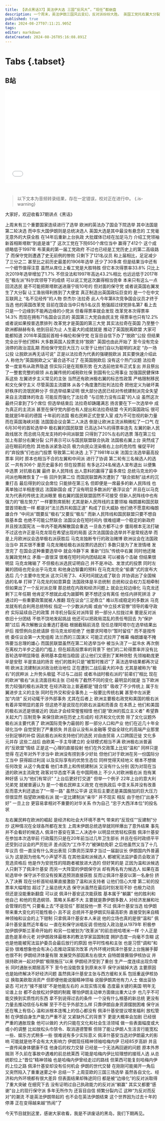 ```yaml
---
title: 【讲点黑话37】英法伊大选 三国“反风大”，“现任”都崩盘
description: 一个周末，英法伊朗三国风云变幻，反对派纷纷大胜。 英国工党托右翼大分裂之“福”，获得压倒性胜利，但真正深远的变化，可能是前“脱欧领袖”法拉奇率领的极右派崛起。 而在法国，马克龙的赌博差点让极右势力成功上台，险险成为“法兰西共和国的千古罪人”。不过国会“三足鼎立”的局面，让擅长权斗的马克龙又有了用武之地。 而远在中东的伊朗，掌权的保守派集团在开场时，以为一切尽在掌握，但“陪跑的乌龟”却在“反现任”的顺风变成了“不睡觉的兔子”，抢先撞线。
published: true
date: 2024-08-27T07:11:21.905Z
tags: 
editor: markdown
dateCreated: 2024-08-26T05:16:08.891Z
---
```


# Tabs {.tabset}

## B站

<div style="position: relative; padding: 30% 45%;">
<iframe style="position: absolute; width: 100%; height: 100%; left: 0; top: 0;" src="//player.bilibili.com/player.html?&bvid=BV1j1421b72h&page=1&as_wide=1&high_quality=1&danmaku=1&autoplay=0" scrolling="no" border="0" frameborder="no" framespacing="0" allowfullscreen="true"></iframe>
</div>


#

> 以下文本为音频转录结果，存在一定错误，校对正在进行中。
{.is-warning}

大家好，欢迎收看37期讲点《黑话》

上周末有三个重要国家连续进行了选举
欧洲的英法办了国会下院选举
其中法国是第二轮决选
而中东大国伊朗则是总统决选人
英国大选是其中最没有悬念的
工党毫无意外的大获全胜
在14年后重新上台执政
大批媒体已经在加足马力
介绍工党领袖
新首相斯塔默“到底是谁”了
这次工党在下院650个席位当中
赢得了412个
这个成绩略低于1997年
布莱奥的第一届工党政府
不过也已经是工党历史上的第二高级路了
而保守党则遭遇了史无前例的惨败
只剩下了121名议员
和上届相比，足足减少了三分之二
甚至比之前历史最差的1906年选举
还少了30多席
但是结果当中还有一个细节值得注意
虽然从席位上看工党是大胜特胜
但它本次得票率33.8%
只比上次2019年选举增加了1.7%
不但没法和1997年高达43.2%相比
也远远低于2017年在“极左派”科尔宾领导下的成绩
可以说工党这次赢得相当侥幸
本来只有这么一点回流选民
是不可能把斯塔默送进唐宁街10号的
但对面的保守党
或者说英国右翼发生了大分裂
让工渔翁得利拣到了大便宜
真正制造出英国政坛巨变的
是一个在中文互联网上
“名不见经传”的人物
奈杰尔·法拉奇
此人今年第8次竞争国会议员才终于当选
他的英国改革党
目前在国会当中只有5名议员
勉强超过绿党排名第7
看上去只是一个边缘到不能再边缘的小党派
但看得票率就会发现
改革党本次得票率14.3%
而现在拥有71名国会议员的
英国第三大党自由民主党
得票率也只有12.2%
或者说如果按普选票排列
改革党才是英国的第三大党
其实法拉奇在英国
乃至整个欧洲都赫赫有名
他到目前为止
人生最大的成就就是
推动了英国脱离欧盟
大家可能都知道
2016年英国前首相卡梅伦和保守党
在盲目自信下办了“脱欧”公投
但结果完全出乎他们预料
大多数英国人投票支持“脱欧”
英国也由此开始了
至今没有完全消停的政治混乱期
而给保守党巨大压力
以至于让他们自以为聪明的决定
“办一场公投 让脱欧派再无话可说”
正是以法拉奇为代表的强硬脱欧派
其实要快速介绍此人
称他为“英国脱欧之父”最合适不过了
在英国脱欧后
没有这个热门议题
法拉奇曾一度宣布从政界隐退
但实际只是在观察形势
在大选前他宣布正式复出
并且祭出了一整套完整的纲领
从右翼传统的减税砍社保
到国有化公用事业
加强国民健保体系这些
左翼进步主义常见的主张
当然还有欧洲极右翼的标志性政策
严格限制移民和文化保守主义
尽管英国主流媒体
从各个角度激烈批判法拉奇
把他定义为破坏美好秩序的流氓民粹分子
但选举结果证明
很大部分选民已经对传统建制派完全失望
来自主流媒体的攻击
可能反而强化了法拉奇
“与旧势力没有瓜葛”的人设
虽然这次最终只拿到了5个席位
但选举结束后
法拉奇却踌躇满志
扬言要在下一次选举中
成为真正的主流派
甚至在保守党内部也有人提出和法拉奇结盟
今天的英国政坛
很可能就是5年前的德国
十年前的法国
极右民粹正式登堂入室
成为不可忽视的新力量
而在英国海峡对面
法国国会议会第二人决选
倒是让欧洲主流派稍微松了一口气
在6月30号的首轮选举中
极右翼的国民联盟
已高达34%的得票率连先
左翼的新人民政线居次
而总统马克龙支持的中间派联盟
只得到了20%左右的选票
落在第三位
加上有部分右翼分裂
公开表示可以与国民联盟联合执政
法国极右翼上台
突然成了迫在眼前的危险
其他各派紧急动员
极力向民众渲染极右上台的危险性
催促平时的“弃投族”们也出门投票
导致第二轮决选
上下了1981年以来
法国立法选举最高投票率
同时
原本也相当不合的左翼和中间派
进行了协调
第二轮有三名候选人的选区
一共有306个
是历史最多的
但在投票前
有多达224名候选人宣布退出
以便集中选票
对抗极右翼
最终
新人民阵线
出人意料的赢得了最多席位
总统马克龙的中间派也略微恢复了一些
回升到第二位
而国民联盟再次遭到了
“联合抵制”战术的沉重打击
最后得到的议会席位
只能排在第三名
但即便是一席最多的新人民阵线
也离单独过半相差很远
法国新国会
成了没有明显多数派的“悬浮议会”
并且在以马克龙为代表的传统主流派眼里
极右翼的国民联盟固然不可接受
但新人民阵线中也有强力的“极左势力”
一样要割席抵制
尤其是新人民阵线的主要领袖
梅朗雄和国民联盟首领勒庞一样
都是对“法兰西共和国正道”
构成了巨大威胁
他们绝不愿意和梅朗雄合作
“中间派”既要反“极右”又要反“极左”
而新人民阵线和国民联盟只要不想自毁基本盘
也绝不可能公然联合
法国议会在短时间内
很难组建一个稳定的新政府
并且按法国宪法
一年内不能再解散国会重选
一旦各方都不让步
僵局根本无法打破
不过这也许正是马克龙现在希望出现的局面
这次法国国会选举并不是常规选举
而是上月欧洲议会选举极右派获胜后
马克龙独断专行的政治赌博
欧洲议会在法国政治当中
其实很不重要
马克龙赌给极右派投票的选民们
多数只是为了发泄情绪
发泄完了
在国会这种重要选举中
就会冷静下来
重新“归队”传统中右翼
同时他还赌左翼政党林立
矛盾一直很深
很难在短时间内团结起来
可以被各个击破
但结果很明显
马克龙赌输了
不但极右派选民证明自己
并不是冲动、发泄式的投票
同时左翼的团结也完全出乎马克龙
和他身边智囊的预料
在马克龙完全“偷袭”式的宣布大选后
几个主要中左党派
这次只用了3、4天时间就达成了联合
并协调出了全国候选的名单
打碎了马克龙的如意算盘
法国政体是半总统制
总统和议会权力互相牵制
但如果出了一个反对派总理
那总统在内政和经济问题上
就会比较边缘化
马克龙还剩下三年任期
他肯定不想就此成为跛脚鸭
更不想还没有离任
他任内拼死拼活
才通过的一些重要政策就被人推翻
现在议会“三足鼎立”
难以形成稳定的多数派
马克龙就有机会利用总统特权
指定一个少数派内阁
或由“中立技术官僚”领导的看守政府
实际延续自己的政策
并寻机分裂反对派阵营
把一部分人拉拢过来
要是反对派依旧十分团结
不依不饶地发起挑战
他还可以把政局混乱的责任甩回去
为“保护期”过后
再次解散议会重选打基础
根据截稿前消息
现任总理阿塔尔在选举结果出炉后
按惯例向总统请辞
但马克龙却拒绝了
他要求阿塔尔“暂时留任”
而不是按传统
委任议会第一大党组阁
法兰西的三国演义
可能正式拉开了帷幕
梅朗雄毫不掩饰要当总理的雄心
而国民联盟虽然在第二轮选举当中
被当头浇了一盆冷水
再次倒在离权力半步之遥的门槛上
但在超高投票率的背景下
他们的二轮得票率并没有比首轮选举明显降低
表明基本盘相当稳固
这让他们又感到了某种欣慰
先领袖勒庞更半是安慰
半是宣战的扬言
他们的胜利只是“被暂时推迟”了
英法选举结果都再次证明
欧洲主流建制派对政治统治地位
正在遭到二战后最大的冲击
尤其是被称为“极右”的民粹派
上升势头极猛
不过与二战前
或者冷战时极右派的“前辈们”相比
现在的欧洲“极右”派主流面目和主张
已经有了截然不同的变化
最明显的就是
当下欧洲势力较强的极右派政党
在经济政治上普遍都是“缝合怪”
吸收了不少传统上
属于左翼进步主义的主张
同时在外交和安全事务上
一般要比传统右翼
甚至中左派更加“内敛”
反对动辄干涉外部事务
尤其在后者上
欧洲主要极右政党和美国的极右派
有着非常明显的差异
但这绝不是说现在的欧右派温和而善良
在本质上
他们和美国的极右派还是很接近的
因此才会经常惺惺相惜
他们是“欧洲的孤立主义者”
希望靠关起大门
压制竞争
来保住欧洲在历史上形成的
经济和文化优势
除了文化议题外
极右派主要代表了
欧洲国际竞争力最弱的
那一部分人口和产业
他们在近几十年全球化当中
自觉受到了严重损失
并且自认没有从金融等
受益全球化的高端产业那里
分到足够的补偿
因此极右派和支持他们的选民
对自由贸易
人口跨国迁徙
文化多元并存
这些二战后
由欧美一手主导建立的
全球模式相当不满
欧洲极右派普遍的“反欧盟”情结
正是这一心理的直接投射
他们在外交政策上比较“温和”
同样只是觉得
在近年对外干涉当中
欧洲没有捞到多少好处
但他们对于欧洲在另一份国际分工当中
获得超过利润
以及实际享有的优势生态位
同样觉得天经地义
根本不想做任何改变
从这个角度看
他们本质上和传统建制派
又没有什么分别
因为对现在当道的欧洲主流政党
政客对华态度不满
在中国网络上
不少人对欧洲极右派
抱有某种好感
认为“他们有常识”
“上台后更好打交道”
但举一个例子
22年上台的意大利兄弟党
就被普遍认为
是一个极右民粹主义政党
在他执政后
中意关系并没有改善
反而意大利还退出了“一带一路”
虽然公平讲
这背后主要还是美国施加的巨大压力
但很显然
指望欧洲极右派
就一定比建制派“亲华”
并不现实
相反
由于他们“出身不好”
一旦上台
更容易拿相对不重要的对华关系
作为自己
“忠于大西洋本位”的投名状

左右翼民粹在欧洲的崛起
是经济和社会大环境不景气
带来的“反现任”“反建制”分炒
这种情况在全球各所都在发生
上周末伊朗总统选举就同样爆出了意外结果
事先并不会看好的候选人
佩泽什基安在第二人决选中
以明显优势轻松获胜
佩泽什基安在参加本次选举前
行政履历只是在20年前当过几年卫生部长
并且在任时政绩平平
还受到过议会的严厉批评
差点因为“工作不力”被弹劾免职
之后他虽然又当了十几年议员
但一直没有什么突出表现
只靠资历深厚才当过一届副议长
伊朗国内外普遍认为
这是因为他名气小声望不高
在其他温和派候选人
都被宪法监护委员会取消了竞选资格后
他是作为安抚性的陪跑者被放进大选的
但好笑的是
正因为温和派候选人只剩下了佩泽什基安
而另一大阵营的伊朗保守派
却有两名有力候选人
如果在首轮选举中
保守派不但没有按某选预测直接获胜
反而让佩泽什基安以第一名身份
挤入了决赛
现在分析首轮结果直接激励了温和派支持者
让他们信心大增
第二轮的投票率大幅增加
超过了上届总统大选
保守派虽然在最后时刻发现不妙
也极力动员
但还是没能重新翻盘
可以说
佩泽什基安这次能获胜
基本属于“躺赢”
他的胜利和他自己
和他的竞选纲领、策略关系都不大
主要就是靠伊朗多数人
对经济发展和社会管理的怨气
只要看上去“不是现任”
那就投他一票
不过
佩泽什基安当选
给伊朗带来重大变化的可能性极小
且不说
总统并不是伊朗实际最高职务
直接受到来自精神领袖和议会的上下钳制
只拿佩泽什基安本人来说
他的立场也真的是很“温和”
佩泽什基安虽然近年看似
一直在和保守派唱反调
但他投入政治是从1979年
积极参加伊朗伊斯兰革命开始的
和另一位被划为“改革派”的前总统哈塔米一样
个人正是底色是革命元老
对伊朗政体最根本的教法学家监国制度
拥护态度一向毫不含糊
这也是他能被宪法监护委员会最后放行的原因
他平时性格和主张
也是习惯“调和”和妥协
很难想象他会有决心去推动深层次改革
内外环境对佩泽什基安上台施展手脚也很不利
伊朗经济体量有限
发展受外部因素左右很大
自特朗普撕毁伊核协议
并挟持欧洲一起对伊朗“极限施压”以来
伊朗经济受到了重创
生产一度连续出现负增长
同时通胀长期居高不下
至今也没能恢复到原来水平
保守派输掉大选
主要原因也是始终解决不好经济问题
虽然佩泽什基安主张与西方缓和关系
包括重返伊核协议
换取美欧取消资产
但即便他能说服精神领袖
说服伊朗其他有力人士
做出妥协姿态
可对方“接不接球”不是他能左右的
从现实情况看
态度最关键的美国
明年无论谁上台
都不会放松对伊朗的制裁
哪怕伊朗主动单方面做出重大让步
也几乎不可能交换到实质性的东西
拿不到说得过去的条件
一个没有什么根基的新总统
更没有力量去推动信任与和解
至于不在乎外部怎么样
只靠伊朗自身资源摆脱困难
保守派还在嘴上有信心
温和派根本连嘴上的信心都没有
佩泽什基安提议增发福利
放松管制
在伊朗自身生产能力严重不足
又紧缺外汇的背景下
更是大概率会加剧
已经很严重的通胀现象
他可以做的
大约只能在文化和社会生活领域
做一些表面幅度或大或小的调整
比如放松头巾禁令、取消道德警察
但除了能让伊朗人生活言行能宽松一些、娱乐方式稍多一些
很难说有多少实际意义
佩泽什基安当选对伊朗最大的影响
可能就是他不会有太大影响力
伊朗现任精神领袖哈梅内伊
已经85岁高龄
并且一直传闻身体健康不佳
他身后的权力交替
已经是一个无法再回避的问题
原本外界揣测
不久前在事故中遇难的前总统莱西
可能是哈梅内伊比较理想的接班人选
从总统职位上“晋位”精神领袖
也是哈梅内伊曾经走过的路线
但莱西可能复刻哈梅内伊的上位之路
佩泽什基安却没有任何机会
伊朗的世代交替
在刚刚可能揭开一角后
又突然陷入了重重迷雾之中
总结一下
上周亚欧的三国三场选举
虽然各自文化、经济和内外环境都有很大差异
但表面结果却殊途同归
都是被“边缘化”的反对派取得了重大突破
在细究下去
没有证明过自己执政能力的反对派“躺赢”
其实又都要“感谢”台上的现行保守派
多年无所作为
还盲目自信
频繁分裂内讧
这种“为反对而反对”的潮流
不是英法伊朗带起的
也不会在英法伊朗结束
这个世界因为过去十年的停滞
正在变得越来越“热闹”了

今天节目就到这里，感谢大家收看，我是不讲废话的黑岛，我们下期再见。
